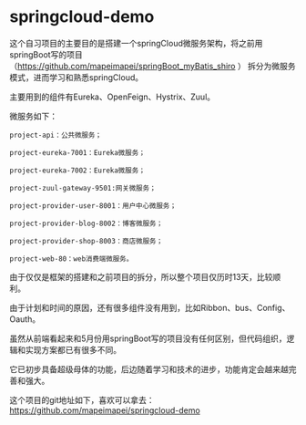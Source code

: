 # springcloud-demo


这个自习项目的主要目的是搭建一个springCloud微服务架构，将之前用springBoot写的项目（https://github.com/mapeimapei/springBoot_myBatis_shiro ） 拆分为微服务模式，进而学习和熟悉springCloud。

主要用到的组件有Eureka、OpenFeign、Hystrix、Zuul。

微服务如下：

	project-api：公共微服务；
	
	project-eureka-7001：Eureka微服务；
	
	project-eureka-7002：Eureka微服务；
	
	project-zuul-gateway-9501:网关微服务；
	
	project-provider-user-8001：用户中心微服务；
	
	project-provider-blog-8002：博客微服务；
	
	project-provider-shop-8003：商店微服务；
	
	project-web-80：web消费端微服务。
	
	

由于仅仅是框架的搭建和之前项目的拆分，所以整个项目仅历时13天，比较顺利。

由于计划和时间的原因，还有很多组件没有用到，比如Ribbon、bus、Config、Oauth。

虽然从前端看起来和5月份用springBoot写的项目没有任何区别，但代码组织，逻辑和实现方案都已有很多不同。

它已初步具备超级母体的功能，后边随着学习和技术的进步，功能肯定会越来越完善和强大。


这个项目的git地址如下，喜欢可以拿去：
https://github.com/mapeimapei/springcloud-demo
